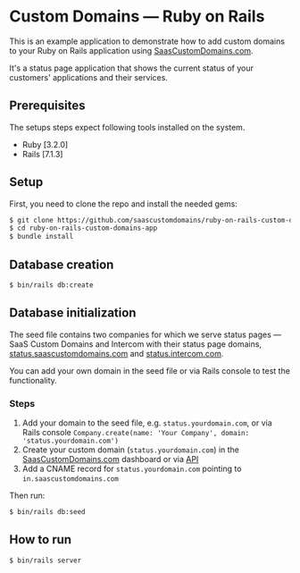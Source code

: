 # Custom Domains — Ruby on Rails

This is an example application to demonstrate how to add custom domains to your Ruby on Rails application using [SaasCustomDomains.com](https://saascustomdomains.com).

It's a status page application that shows the current status of your customers' applications and their services.

## Prerequisites

The setups steps expect following tools installed on the system.

- Ruby [3.2.0]
- Rails [7.1.3]

## Setup

First, you need to clone the repo and install the needed gems:

```bash
$ git clone https://github.com/saascustomdomains/ruby-on-rails-custom-domains-app
$ cd ruby-on-rails-custom-domains-app
$ bundle install
```

## Database creation

```bash
$ bin/rails db:create
```

## Database initialization

The seed file contains two companies for which we serve status pages — SaaS Custom Domains and Intercom with their status page domains, [status.saascustomdomains.com](https://status.saascustomdomains.com) and [status.intercom.com](https://status.intercom.com).

You can add your own domain in the seed file or via Rails console to test the functionality.

### Steps
1. Add your domain to the seed file, e.g. `status.yourdomain.com`, or via Rails console `Company.create(name: 'Your Company', domain: 'status.yourdomain.com')`
2. Create your custom domain (`status.yourdomain.com`) in the [SaasCustomDomains.com](https://saascustomdomains.com) dashboard or via [API](https://docs.saascustomdomains.com/)
3. Add a CNAME record for `status.yourdomain.com` pointing to `in.saascustomdomains.com`

Then run:
```bash
$ bin/rails db:seed
```

## How to run
    
```bash
$ bin/rails server
```